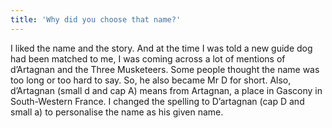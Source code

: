 ```yaml
---
title: 'Why did you choose that name?'
---
```

I liked the name and the story.  And at the time I was told a new guide dog had been matched to me, I was coming across a lot of mentions of d’Artagnan and the Three Musketeers.  Some people thought the name was too long or too hard to say.  So, he also became Mr D for short.  Also, d’Artagnan  (small d and cap A) means from Artagnan, a place in Gascony in South-Western France.  I changed the spelling to D’artagnan  (cap D and small a) to personalise the name as his given name.
